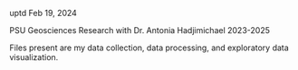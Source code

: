 uptd Feb 19, 2024

PSU Geosciences Research with Dr. Antonia Hadjimichael
2023-2025

Files present are my data collection, data processing, and exploratory data visualization.

